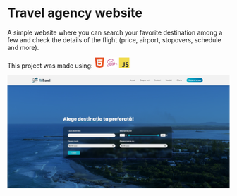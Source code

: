 # Travel agency website

A simple website where you can search your favorite destination among a few and check the details of the flight (price, airport, stopovers, schedule and more).
<p>This project was made using: <img src="https://raw.githubusercontent.com/devicons/devicon/master/icons/html5/html5-original.svg" width="24"/>
 <img src="https://raw.githubusercontent.com/devicons/devicon/master/icons/sass/sass-original.svg" width="24"/>
 <img src="https://raw.githubusercontent.com/devicons/devicon/master/icons/javascript/javascript-original.svg" width="24"/>
</p>

![Overview photo1](src/design/photo1.png)



 
